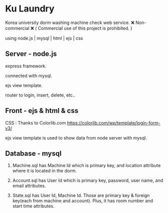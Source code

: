 # Ku Laundry
Korea university dorm washing machine check web service.
❌ Non-commercial ❌
( Commercial use of this project is prohibited. )

using node.js | mysql | html | ejs | css

## Server - node.js

express framework.

connected with mysql.

ejs view template.

router to login, insert, delete, etc..

## Front - ejs & html & css

CSS : Thanks to Colorlib.com
https://colorlib.com/wp/template/login-form-v3/

ejs view template is used to show data from node server with mysql.

## Database - mysql

1.  Machine.sql has Machine Id which is primary key, and location attribute where it is located in the dorm.

2.  Account.sql has User Id which is primary key, password, user name, and email attributes.

3.  State.sql has User Id, Machine Id. Those are primary key & foreign key(each from machine and account).
    Plus, it has room number and start time attributes.
